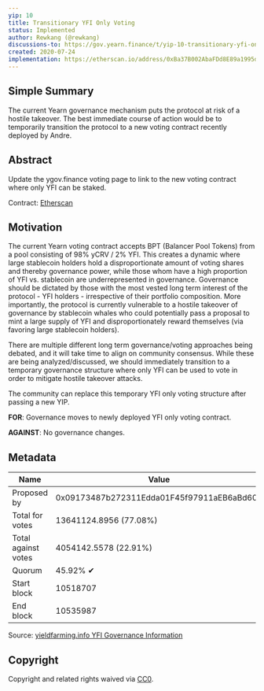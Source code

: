```yaml
---
yip: 10
title: Transitionary YFI Only Voting
status: Implemented
author: Rewkang (@rewkang)
discussions-to: https://gov.yearn.finance/t/yip-10-transitionary-yfi-only-voting/481
created: 2020-07-24
implementation: https://etherscan.io/address/0xBa37B002AbaFDd8E89a1995dA52740bbC013D992
---
```


## Simple Summary

<!--"If you can't explain it simply, you don't understand it well enough." Simply describe the outcome the proposed changes intends to achieve. This should be non-technical and accessible to a casual community member.-->

The current Yearn governance mechanism puts the protocol at risk of a hostile
takeover. The best immediate course of action would be to temporarily transition
the protocol to a new voting contract recently deployed by Andre.

## Abstract

<!--A short (~200 word) description of the proposed change, the abstract should clearly describe the proposed change. This is what *will* be done if the YIP is implemented, not *why* it should be done or *how* it will be done. If the YIP proposes deploying a new contract, write, "we propose to deploy a new contract that will do x".-->

Update the ygov.finance voting page to link to the new voting contract where
only YFI can be staked.

Contract:
[Etherscan](https://etherscan.io/address/0xad7e09665caa3404d9c6525d5997a10fc6c12cfe)

## Motivation

<!--This is the problem statement. This is the *why* of the YIP. It should clearly explain *why* the current state of the protocol is inadequate.  It is critical that you explain *why* the change is needed, if the YIP proposes changing how something is calculated, you must address *why* the current calculation is innaccurate or wrong. This is not the place to describe how the YIP will address the issue!-->

The current Yearn voting contract accepts BPT (Balancer Pool Tokens) from a pool
consisting of 98% yCRV / 2% YFI. This creates a dynamic where large stablecoin
holders hold a disproportionate amount of voting shares and thereby governance
power, while those whom have a high proportion of YFI vs. stablecoin are
underrepresented in governance. Governance should be dictated by those with the
most vested long term interest of the protocol - YFI holders - irrespective of
their portfolio composition. More importantly, the protocol is currently
vulnerable to a hostile takeover of governance by stablecoin whales who could
potentially pass a proposal to mint a large supply of YFI and disproportionately
reward themselves (via favoring large stablecoin holders).

There are multiple different long term governance/voting approaches being
debated, and it will take time to align on community consensus. While these are
being analyzed/discussed, we should immediately transition to a temporary
governance structure where only YFI can be used to vote in order to mitigate
hostile takeover attacks.

The community can replace this temporary YFI only voting structure after passing
a new YIP.

**FOR**: Governance moves to newly deployed YFI only voting contract.

**AGAINST**: No governance changes.

## Metadata

| Name                | Value                                      |
| ------------------- | ------------------------------------------ |
| Proposed by         | 0x09173487b272311Edda01F45f97911aEB6aBd602 |
| Total for votes     | 13641124.8956 (77.08%)                     |
| Total against votes | 4054142.5578 (22.91%)                      |
| Quorum              | 45.92% ✔                                   |
| Start block         | 10518707                                   |
| End block           | 10535987                                   |

Source:
[yieldfarming.info YFI Governance Information](https://yieldfarming.info/yearn/vote/)

## Copyright

Copyright and related rights waived via
[CC0](https://creativecommons.org/publicdomain/zero/1.0/).
